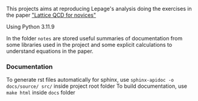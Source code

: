 This projects aims at reproducing Lepage's analysis doing the exercises in the paper ["Lattice QCD for novices"](https://arxiv.org/abs/hep-lat/0506036)

Using Python 3.11.9

In the folder `notes` are stored useful summaries of documentation from some libraries used in the project and some explicit calculations to understand equations in the paper.


### Documentation
To generate rst files automatically for sphinx, use `sphinx-apidoc -o docs/source/ src/` inside project root folder
To build documentation, use `make html` inside `docs` folder